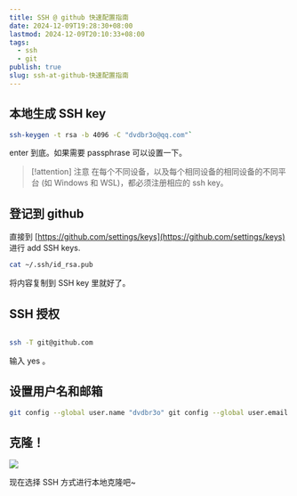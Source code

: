 ```yaml
---
title: SSH @ github 快速配置指南
date: 2024-12-09T19:28:30+08:00
lastmod: 2024-12-09T20:10:33+08:00
tags:
  - ssh
  - git
publish: true
slug: ssh-at-github-快速配置指南
---
```


## 本地生成 SSH key

```bash
ssh-keygen -t rsa -b 4096 -C "dvdbr3o@qq.com"`
```

enter 到底。如果需要 passphrase 可以设置一下。

> [!attention] 注意
> 在每个不同设备，以及每个相同设备的相同设备的不同平台 (如 Windows 和 WSL)，都必须注册相应的 ssh key。

## 登记到 github

直接到 [https://github.com/settings/keys](https://github.com/settings/keys) 进行 add SSH keys.

```bash
cat ~/.ssh/id_rsa.pub
```

将内容复制到 SSH key 里就好了。

## SSH 授权

```bash

ssh -T git@github.com
```

输入 yes 。

## 设置用户名和邮箱

```bash
git config --global user.name "dvdbr3o" git config --global user.email "dvdbr3o@qq.com"
```
## 克隆！

![](https://s2.loli.net/2024/12/09/jUhzxRcpfZvuabg.png)

现在选择 SSH 方式进行本地克隆吧~